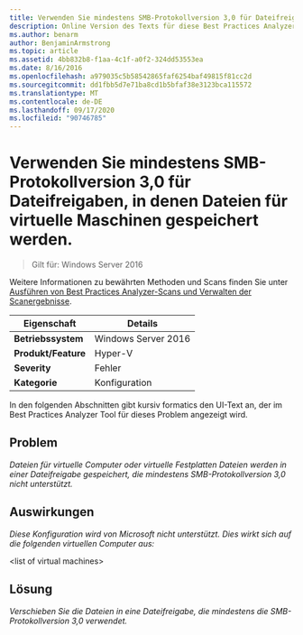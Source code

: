 ```yaml
---
title: Verwenden Sie mindestens SMB-Protokollversion 3,0 für Dateifreigaben, in denen Dateien für virtuelle Maschinen gespeichert werden.
description: Online Version des Texts für diese Best Practices Analyzer Regel.
ms.author: benarm
author: BenjaminArmstrong
ms.topic: article
ms.assetid: 4bb832b8-f1aa-4c1f-a0f2-324dd53553ea
ms.date: 8/16/2016
ms.openlocfilehash: a979035c5b58542865faf6254baf49815f81cc2d
ms.sourcegitcommit: dd1fbb5d7e71ba8cd1b5bfaf38e3123bca115572
ms.translationtype: MT
ms.contentlocale: de-DE
ms.lasthandoff: 09/17/2020
ms.locfileid: "90746785"
---
```

# <a name="use-at-least-smb-protocol-version-30-for-file-shares-that-store-files-for-virtual-machines"></a>Verwenden Sie mindestens SMB-Protokollversion 3,0 für Dateifreigaben, in denen Dateien für virtuelle Maschinen gespeichert werden.

>Gilt für: Windows Server 2016

Weitere Informationen zu bewährten Methoden und Scans finden Sie unter [Ausführen von Best Practices Analyzer-Scans und Verwalten der Scanergebnisse](https://go.microsoft.com/fwlink/p/?LinkID=223177).

|Eigenschaft|Details|
|-|-|
|**Betriebssystem**|Windows Server 2016|
|**Produkt/Feature**|Hyper-V|
|**Severity**|Fehler|
|**Kategorie**|Konfiguration|

In den folgenden Abschnitten gibt kursiv formatics den UI-Text an, der im Best Practices Analyzer Tool für dieses Problem angezeigt wird.

## <a name="issue"></a>**Problem**
*Dateien für virtuelle Computer oder virtuelle Festplatten Dateien werden in einer Dateifreigabe gespeichert, die mindestens SMB-Protokollversion 3,0 nicht unterstützt.*

## <a name="impact"></a>**Auswirkungen**
*Diese Konfiguration wird von Microsoft nicht unterstützt. Dies wirkt sich auf die folgenden virtuellen Computer aus:*

\<list of virtual machines>

## <a name="resolution"></a>**Lösung**
*Verschieben Sie die Dateien in eine Dateifreigabe, die mindestens die SMB-Protokollversion 3,0 verwendet.*



